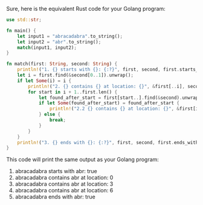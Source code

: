 Sure, here is the equivalent Rust code for your Golang program:

```rust
use std::str;

fn main() {
    let input1 = "abracadabra".to_string();
    let input2 = "abr".to_string();
    match(input1, input2);
}

fn match(first: String, second: String) {
    println!("1. {} starts with {}: {:?}", first, second, first.starts_with(&second));
    let i = first.find(&second[0..1]).unwrap();
    if let Some(i) = i {
        println!("2. {} contains {} at location: {}", &first[..i], second, i);
        for start in i + 1..first.len() {
            let found_after_start = first[start..].find(&second).unwrap();
            if let Some(found_after_start) = found_after_start {
                println!("2.2 {} contains {} at location: {}", &first[i..start + i], second, start + found_after_start);
            } else {
                break;
            }
        }
    }
    println!("3. {} ends with {}: {:?}", first, second, first.ends_with(&second));
}
```

This code will print the same output as your Golang program:

1. abracadabra starts with abr: true 
2. abracadabra contains abr at location: 0
2. abracadabra contains abr at location: 3
2. abracadabra contains abr at location: 6
3. abracadabra ends with abr: true
